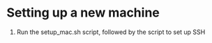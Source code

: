 # Setting up a new machine 

1. Run the setup_mac.sh script, followed by the script to set up SSH 


